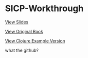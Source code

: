 # SICP-Workthrough

[View Slides](https://docs.google.com/presentation/d/1at8EWYHIGR8viKgJ0Qxaji8-tQYEIaVm0bt87LqlbME/edit?usp=sharing)

[View Original Book](http://sarabander.github.io/sicp/)

[View Clojure Example Version](http://ecmendenhall.github.io/sicpclojure/pages/contents.html)

what the github?

